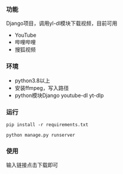 ### 功能

Django项目，调用yl-dl模块下载视频，目前可用
* YouTube
* 哔哩哔哩
* 搜狐视频

### 环境

* python3.8以上
* 安装ffmpeg，写入路径
* python模块Django  youtube-dl  yt-dlp

### 运行

```
pip install -r requirements.txt
```

```
python manage.py runserver
```

### 使用

输入链接点击下载即可
